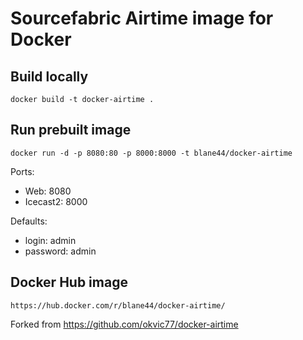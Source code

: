 # Sourcefabric Airtime image for Docker

## Build locally
```
docker build -t docker-airtime .
```

## Run prebuilt image 
```
docker run -d -p 8080:80 -p 8000:8000 -t blane44/docker-airtime
``` 

Ports:
- Web: 8080
- Icecast2: 8000

Defaults:
- login: admin
- password: admin



## Docker Hub image
```
https://hub.docker.com/r/blane44/docker-airtime/
```

Forked from https://github.com/okvic77/docker-airtime
